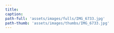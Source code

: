 ```yaml
---
title:
caption:
path-full: 'assets/images/fulls/IMG_6733.jpg'
path-thumb: 'assets/images/thumbs/IMG_6733.jpg'
---
```

